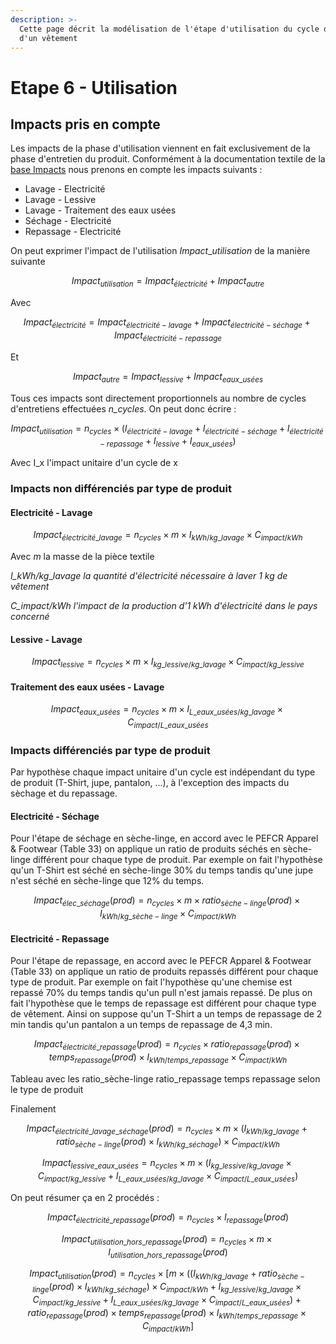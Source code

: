 ```yaml
---
description: >-
  Cette page décrit la modélisation de l'étape d'utilisation du cycle de vie
  d'un vêtement
---
```


# Etape 6 - Utilisation

## Impacts pris en compte

Les impacts de la phase d'utilisation viennent en fait exclusivement de la phase d'entretien du produit. Conformément à la documentation textile de la [base Impacts](http://www.base-impacts.ademe.fr) nous prenons en compte les impacts suivants :&#x20;

* Lavage - Electricité
* Lavage - Lessive
* Lavage - Traitement des eaux usées
* Séchage - Electricité
* Repassage - Electricité

On peut exprimer l'impact de l'utilisation _Impact_\__utilisation_ de la manière suivante

$$
Impact_{utilisation} = Impact_{électricité} + Impact_{autre}
$$

Avec&#x20;

$$
Impact_{électricité} = Impact_{électricité - lavage} + Impact_{électricité - séchage} + Impact_{électricité - repassage}
$$

Et

$$
Impact_{autre} = Impact_{lessive} + Impact_{eaux \_usées}
$$

Tous ces impacts sont directement proportionnels au nombre de cycles d'entretiens effectuées _n\_cycles_. On peut donc écrire :&#x20;

$$
Impact_{utilisation} = n_{cycles} \times (I_{électricité - lavage} + I_{électricité - séchage} + I_{électricité - repassage} + I_{lessive} + I_{eaux \_usées})
$$

Avec I\_x l'impact unitaire d'un cycle de x&#x20;

### Impacts non différenciés par type de produit

#### Electricité - Lavage

$$
Impact_{électricité\_lavage} = n_{cycles} \times m \times I_{kWh/kg\_lavage} \times C_{impact/kWh}
$$

Avec _m_ la masse de la pièce textile

_I\_kWh/kg_\__lavage la quantité d'électricité nécessaire à laver 1 kg de vêtement_

_C\_impact/kWh l'impact de la production d'1 kWh d'électricité dans le pays concerné_

#### Lessive - Lavage

$$
Impact_{lessive} = n_{cycles} \times m \times I_{kg\_lessive/kg\_lavage}\times C_{impact/kg\_lessive}
$$

#### Traitement des eaux usées - Lavage

$$
Impact_{eaux\_usées} = n_{cycles} \times m \times I_{L\_eaux\_usées/kg\_lavage}\times C_{impact/L\_eaux\_usées}
$$

### Impacts différenciés par type de produit

Par hypothèse chaque impact unitaire d'un cycle est indépendant du type de produit (T-Shirt, jupe, pantalon, ...), à l'exception des impacts du sèchage et du repassage.&#x20;

#### Electricité - Séchage

Pour l'étape de séchage en sèche-linge, en accord avec le PEFCR Apparel & Footwear (Table 33) on applique un ratio de produits séchés en sèche-linge différent pour chaque type de produit. Par exemple on fait l'hypothèse qu'un T-Shirt est séché en sèche-linge 30% du temps tandis qu'une jupe n'est séché en sèche-linge que 12% du temps.

$$
Impact_{élec\_séchage}(prod) = n_{cycles} \times m\times ratio_{sèche-linge}(prod) \times I_{kWh/kg\_sèche-linge} \times C_{impact/kWh}
$$

#### Electricité - Repassage

Pour l'étape de repassage, en accord avec le PEFCR Apparel & Footwear (Table 33) on applique un ratio de produits repassés différent pour chaque type de produit. Par exemple on fait l'hypothèse qu'une chemise est repassé 70% du temps tandis qu'un pull n'est jamais repassé. De plus on fait l'hypothèse que le temps de repassage est différent pour chaque type de vêtement. Ainsi on suppose qu'un T-Shirt a un temps de repassage de 2 min tandis qu'un pantalon a un temps de repassage de 4,3 min.

$$
Impact_{électricité\_repassage}(prod) = n_{cycles} \times ratio_{repassage}(prod) \times temps_{repassage}(prod) \times I_{kWh/temps\_repassage} \times C_{impact/kWh}
$$

Tableau avec les ratio\_sèche-linge ratio\_repassage temps repassage selon le type de produit



Finalement

$$
Impact_{électricité\_lavage\_séchage}(prod) = n_{cycles} \times m \times (I_{kWh/kg\_lavage} +ratio_{sèche-linge}(prod) \times I_{kWh/kg\_séchage}) \times C_{impact/kWh}
$$

$$
Impact_{lessive\_eaux\_usées} = n_{cycles} \times m \times ( I_{kg\_lessive/kg\_lavage}\times C_{impact/kg\_lessive} + I_{L\_eaux\_usées/kg\_lavage}\times C_{impact/L\_eaux\_usées})
$$

On peut résumer ça en 2 procédés :&#x20;



$$
Impact_{électricité\_repassage}(prod) = n_{cycles} \times I_{repassage}(prod)
$$



$$
Impact_{utilisation\_hors\_repassage}(prod) = n_{cycles} \times  m \times I_{utilisation\_hors\_repassage}(prod)
$$

















$$
Impact_{utilisation}(prod) = n_{cycles} \times [  m \times ((I_{kWh/kg\_lavage} +ratio_{sèche-linge}(prod) \times I_{kWh/kg\_séchage}) \times C_{impact/kWh} + I_{kg\_lessive/kg\_lavage}\times C_{impact/kg\_lessive} + I_{L\_eaux\_usées/kg\_lavage}\times C_{impact/L\_eaux\_usées}) + ratio_{repassage}(prod) \times temps_{repassage}(prod) \times I_{kWh/temps\_repassage} \times C_{impact/kWh}]
$$




